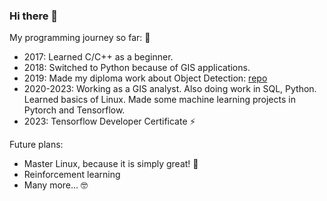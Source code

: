 ### Hi there 👋

My programming journey so far: 🤖
- 2017: Learned C/C++ as a beginner.
- 2018: Switched to Python because of GIS applications.
- 2019: Made my diploma work about Object Detection: [repo](https://github.com/tbareas/CV_sentinel_object_detection)
- 2020-2023: Working as a GIS analyst. Also doing work in SQL, Python.
Learned basics of Linux. Made some machine learning projects in Pytorch and Tensorflow.
- 2023: Tensorflow Developer Certificate ⚡

Future plans:
- Master Linux, because it is simply great! 🐼
- Reinforcement learning
- Many more... 🤓

<!--
**tbareas/tbareas** is a ✨ _special_ ✨ repository because its `README.md` (this file) appears on your GitHub profile.

Here are some ideas to get you started:

- 🔭 I’m currently working on ...
- 🌱 I’m currently learning ...
- 👯 I’m looking to collaborate on ...
- 🤔 I’m looking for help with ...
- 💬 Ask me about ...
- 📫 How to reach me: ...
- 😄 Pronouns: ...
- ⚡ Fun fact: ...
-->
